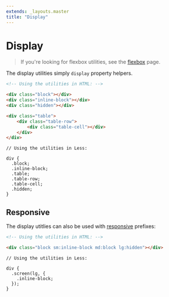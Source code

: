 ```yaml
---
extends: _layouts.master
title: "Display"
---
```


# Display

> If you're looking for flexbox utilities, see the [flexbox](/flexbox) page.

The display utilities simply <code class="inline">display</code> property helpers.

```html
<!-- Using the utilities in HTML: -->

<div class="block"></div>
<div class="inline-block"></div>
<div class="hidden"></div>

<div class="table">
    <div class="table-row">
        <div class="table-cell"></div>
    </div>
</div>
```

```less
// Using the utilities in Less:

div {
  .block;
  .inline-block;
  .table;
  .table-row;
  .table-cell;
  .hidden;
}
```

## Responsive

The display utitlies can also be used with <a href="/responsive">responsive</a> prefixes:

```html
<!-- Using the utilities in HTML: -->

<div class="block sm:inline-block md:block lg:hidden"></div>
```

```less
// Using the utilities in Less:

div {
  .screen(lg, {
    .inline-block;
  });
}
```
